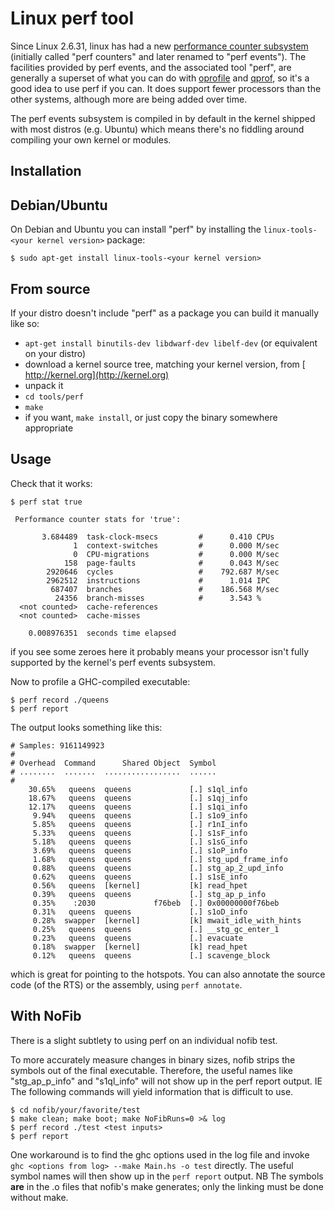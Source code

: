 # Linux perf tool


Since Linux 2.6.31, linux has had a new [ performance counter subsystem](https://perf.wiki.kernel.org/index.php/Main_Page) (initially called "perf counters" and later renamed to "perf events").  The facilities provided by perf events, and the associated tool "perf", are generally a superset of what you can do with [oprofile](debugging/low-level-profiling/oprofile) and [qprof](debugging/low-level-profiling), so it's a good idea to use perf if you can.  It does support fewer processors than the other systems, although more are being added over time.


The perf events subsystem is compiled in by default in the kernel shipped with most distros (e.g. Ubuntu) which means there's no fiddling around compiling your own kernel or modules.

## Installation

## Debian/Ubuntu


On Debian and Ubuntu you can install "perf" by installing the `linux-tools-<your kernel version>` package:

```wiki
$ sudo apt-get install linux-tools-<your kernel version>
```

## From source


If your distro doesn't include "perf" as a package you can build it manually like so:

- `apt-get install binutils-dev libdwarf-dev libelf-dev` (or equivalent on your distro)
- download a kernel source tree, matching your kernel version, from [ http://kernel.org](http://kernel.org)
- unpack it
- `cd tools/perf`
- `make`
- if you want, `make install`, or just copy the binary somewhere appropriate

## Usage


Check that it works:

```wiki
$ perf stat true

 Performance counter stats for 'true':

       3.684489  task-clock-msecs         #      0.410 CPUs 
              1  context-switches         #      0.000 M/sec
              0  CPU-migrations           #      0.000 M/sec
            158  page-faults              #      0.043 M/sec
        2920646  cycles                   #    792.687 M/sec
        2962512  instructions             #      1.014 IPC  
         687407  branches                 #    186.568 M/sec
          24356  branch-misses            #      3.543 %    
  <not counted>  cache-references        
  <not counted>  cache-misses            

    0.008976351  seconds time elapsed
```


if you see some zeroes here it probably means your processor isn't fully supported by the kernel's perf events subsystem.


Now to profile a GHC-compiled executable:

```wiki
$ perf record ./queens
$ perf report
```


The output looks something like this:

```wiki
# Samples: 9161149923
#
# Overhead  Command      Shared Object  Symbol
# ........  .......  .................  ......
#
    30.65%   queens  queens             [.] s1ql_info
    18.67%   queens  queens             [.] s1qj_info
    12.17%   queens  queens             [.] s1qi_info
     9.94%   queens  queens             [.] s1o9_info
     5.85%   queens  queens             [.] r1nI_info
     5.33%   queens  queens             [.] s1sF_info
     5.18%   queens  queens             [.] s1sG_info
     3.69%   queens  queens             [.] s1oP_info
     1.68%   queens  queens             [.] stg_upd_frame_info
     0.88%   queens  queens             [.] stg_ap_2_upd_info
     0.62%   queens  queens             [.] s1sE_info
     0.56%   queens  [kernel]           [k] read_hpet
     0.39%   queens  queens             [.] stg_ap_p_info
     0.35%    :2030             f76beb  [.] 0x00000000f76beb
     0.31%   queens  queens             [.] s1oD_info
     0.28%  swapper  [kernel]           [k] mwait_idle_with_hints
     0.25%   queens  queens             [.] __stg_gc_enter_1
     0.23%   queens  queens             [.] evacuate
     0.18%  swapper  [kernel]           [k] read_hpet
     0.12%   queens  queens             [.] scavenge_block
```


which is great for pointing to the hotspots.  You can also annotate the source code (of the RTS) or the assembly, using `perf annotate`.

## With NoFib


There is a slight subtlety to using perf on an individual nofib test.


To more accurately measure changes in binary sizes, nofib strips the symbols out of the final executable. Therefore, the useful names like "stg_ap_p_info" and "s1ql_info" will not show up in the perf report output. IE The following commands will yield information that is difficult to use.

```wiki
$ cd nofib/your/favorite/test
$ make clean; make boot; make NoFibRuns=0 >& log
$ perf record ./test <test inputs>
$ perf report
```


One workaround is to find the ghc options used in the log file and invoke `ghc <options from log> --make Main.hs -o test` directly. The useful symbol names will then show up in the `perf report` output. NB The symbols **are** in the .o files that nofib's make generates; only the linking must be done without make.
